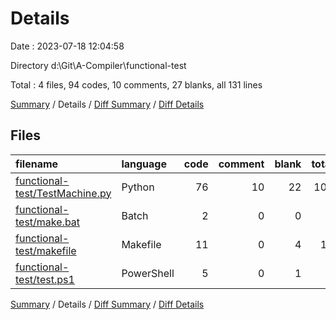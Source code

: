 # Details

Date : 2023-07-18 12:04:58

Directory d:\\Git\\A-Compiler\\functional-test

Total : 4 files,  94 codes, 10 comments, 27 blanks, all 131 lines

[Summary](results.md) / Details / [Diff Summary](diff.md) / [Diff Details](diff-details.md)

## Files
| filename | language | code | comment | blank | total |
| :--- | :--- | ---: | ---: | ---: | ---: |
| [functional-test/TestMachine.py](/functional-test/TestMachine.py) | Python | 76 | 10 | 22 | 108 |
| [functional-test/make.bat](/functional-test/make.bat) | Batch | 2 | 0 | 0 | 2 |
| [functional-test/makefile](/functional-test/makefile) | Makefile | 11 | 0 | 4 | 15 |
| [functional-test/test.ps1](/functional-test/test.ps1) | PowerShell | 5 | 0 | 1 | 6 |

[Summary](results.md) / Details / [Diff Summary](diff.md) / [Diff Details](diff-details.md)